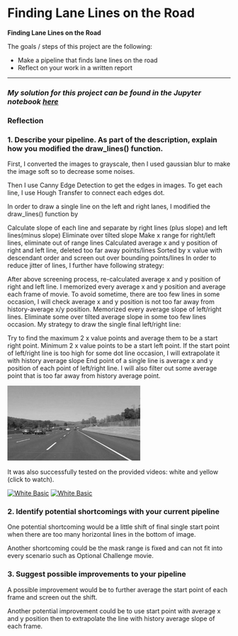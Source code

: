 # **Finding Lane Lines on the Road** 



**Finding Lane Lines on the Road**

The goals / steps of this project are the following:
* Make a pipeline that finds lane lines on the road
* Reflect on your work in a written report


[//]: # (Image References)

[image1]: ./examples/grayscale.jpg "Grayscale"

---

### *My solution for this project can be found in the Jupyter notebook [here](https://github.com/baikeshen/CarND-LaneLines-P1/blob/master/P1.ipynb)*



### Reflection

### 1. Describe your pipeline. As part of the description, explain how you modified the draw_lines() function.
First, I converted the images to grayscale, then I used gaussian blur to make the image soft so to decrease some noises.

Then I use Canny Edge Detection to get the edges in images. To get each line, I use Hough Transfer to connect each edges dot.

In order to draw a single line on the left and right lanes, I modified the draw_lines() function by

Calculate slope of each line and separate by right lines (plus slope) and left lines(minus slope)
Eliminate over tilted slope
Make x range for right/left lines, eliminate out of range lines
Calculated average x and y position of right and left line, deleted too far away points/lines
Sorted by x value with descendant order and screen out over bounding points/lines
In order to reduce jitter of lines, I further have following strategy:

After above screening process, re-calculated average x and y position of right and left line. I memorized every average x and y position and average each frame of movie. To avoid sometime, there are too few lines in some occasion, I will check average x and y position is not too far away from history-average x/y position.
Memorized every average slope of left/right lines. Eliminate some over tilted average slope in some too few lines occasion.
My strategy to draw the single final left/right line:

Try to find the maximum 2 x value points and average them to be a start right point. Minimum 2 x value points to be a start left point.
If the start point of left/right line is too high for some dot line occasion, I will extrapolate it with history average slope
End point of a single line is average x and y position of each point of left/right line. I will also filter out some average point that is too far away from history average point.

![alt text][image1]


It was also successfully tested on the provided videos: white and yellow (click to watch).

[![White Basic](https://youtu.be/Cd1qrCZvP9c/0.jpg)](https://youtu.be/Cd1qrCZvP9c "Self-Driving Car Nanodegree - P1: Finding Lane Lines - White Basic")
[![White Basic](http://img.youtube.com/vi/qAYoS7JaMnk/0.jpg)](http://www.youtube.com/watch?v=qAYoS7JaMnk "Self-Driving Car Nanodegree - P1: Finding Lane Lines - Yellow Basic")

### 2. Identify potential shortcomings with your current pipeline


One potential shortcoming would be a little shift of final single start point when there are too many horizontal lines in the bottom of image.

Another shortcoming could be the mask range is fixed and can not fit into every scenario such as Optional Challenge movie.


### 3. Suggest possible improvements to your pipeline

A possible improvement would be to further average the start point of each frame and screen out the shift.

Another potential improvement could be to use start point with average x and y position then to extrapolate the line with history average slope of each frame.


